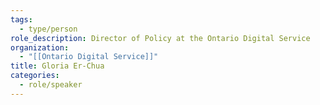 ```yaml
---
tags:
  - type/person
role_description: Director of Policy at the Ontario Digital Service
organization:
  - "[[Ontario Digital Service]]"
title: Gloria Er-Chua
categories:
  - role/speaker
---
```


